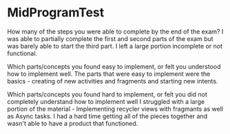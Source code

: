 # MidProgramTest

How many of the steps you were able to complete by the end of the exam?
  I was able to partially complete the first and second parts of the exam but was barely able to start the third part. I left a large portion incomplete or not functional. 
  
Which parts/concepts you found easy to implement, or felt you understood how to implement well.
  The parts that were easy to implement were the basics - creating of new activities and fragments and starting new intents. 

Which parts/concepts you found hard to implement, or felt you did not completely understand how to implement well
  I struggled with a large portion of the material - Implementing recycler views with fragmants as well as Async tasks. I had a hard time getting all of the pieces together and wasn't able to have a product that functioned. 
